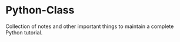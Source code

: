 # Python-Class
Collection of notes and other important things to maintain a complete Python tutorial.
